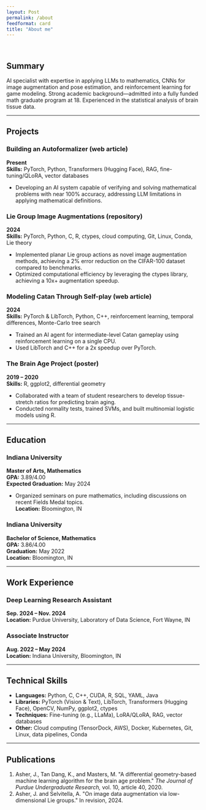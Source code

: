 ```yaml
---
layout: Post
permalink: /about
feedformat: card
title: "About me"
---
```

<br/>

## Summary

AI specialist with expertise in applying LLMs to mathematics, CNNs for image augmentation and pose estimation, and reinforcement learning for game modeling. Strong academic background—admitted into a fully funded math graduate program at 18. Experienced in the statistical analysis of brain tissue data.

---

## Projects

### Building an Autoformalizer (web article)  
**Present**  
**Skills:** PyTorch, Python, Transformers (Hugging Face), RAG, fine-tuning/QLoRA, vector databases  
- Developing an AI system capable of verifying and solving mathematical problems with near 100% accuracy, addressing LLM limitations in applying mathematical definitions.

### Lie Group Image Augmentations (repository)  
**2024**  
**Skills:** PyTorch, Python, C, R, ctypes, cloud computing, Git, Linux, Conda, Lie theory  
- Implemented planar Lie group actions as novel image augmentation methods, achieving a 2% error reduction on the CIFAR-100 dataset compared to benchmarks.  
- Optimized computational efficiency by leveraging the ctypes library, achieving a 10x+ augmentation speedup.

### Modeling Catan Through Self-play (web article)  
**2024**  
**Skills:** PyTorch & LibTorch, Python, C++, reinforcement learning, temporal differences, Monte-Carlo tree search  
- Trained an AI agent for intermediate-level Catan gameplay using reinforcement learning on a single CPU.  
- Used LibTorch and C++ for a 2x speedup over PyTorch.

### The Brain Age Project (poster)  
**2019 – 2020**  
**Skills:** R, ggplot2, differential geometry  
- Collaborated with a team of student researchers to develop tissue-stretch ratios for predicting brain aging.  
- Conducted normality tests, trained SVMs, and built multinomial logistic models using R.

---

## Education

### Indiana University  
**Master of Arts, Mathematics**  
**GPA:** 3.89/4.00  
**Expected Graduation:** May 2024  
- Organized seminars on pure mathematics, including discussions on recent Fields Medal topics.  
**Location:** Bloomington, IN  

### Indiana University  
**Bachelor of Science, Mathematics**  
**GPA:** 3.86/4.00  
**Graduation:** May 2022  
**Location:** Bloomington, IN  

---

## Work Experience

### Deep Learning Research Assistant  
**Sep. 2024 – Nov. 2024**  
**Location:** Purdue University, Laboratory of Data Science, Fort Wayne, IN  

### Associate Instructor  
**Aug. 2022 – May 2024**  
**Location:** Indiana University, Bloomington, IN  

---

## Technical Skills

- **Languages:** Python, C, C++, CUDA, R, SQL, YAML, Java  
- **Libraries:** PyTorch (Vision & Text), LibTorch, Transformers (Hugging Face), OpenCV, NumPy, ggplot2, ctypes  
- **Techniques:** Fine-tuning (e.g., LLaMa), LoRA/QLoRA, RAG, vector databases  
- **Other:** Cloud computing (TensorDock, AWS), Docker, Kubernetes, Git, Linux, data pipelines, Conda  

---

## Publications

1. Asher, J., Tan Dang, K., and Masters, M. "A differential geometry-based machine learning algorithm for the brain age problem." *The Journal of Purdue Undergraduate Research,* vol. 10, article 40, 2020.  
2. Asher, J. and Selvitella, A. "On image data augmentation via low-dimensional Lie groups." In revision, 2024.

